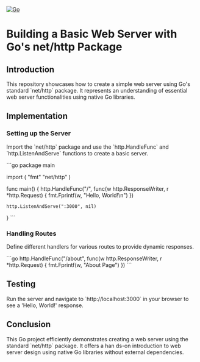 [![Go](https://github.com/koalazub/web_server/actions/workflows/go.yml/badge.svg)](https://github.com/koalazub/web_server/actions/workflows/go.yml)

# Building a Basic Web Server with Go's net/http Package
## Introduction
This repository showcases how to create a simple web server using Go's standard \`net/http\` package. It represents an 
understanding of essential web server functionalities using native Go libraries.

## Implementation

### Setting up the Server
Import the \`net/http\` package and use the \`http.HandleFunc\` and \`http.ListenAndServe\` functions to create a basic
server.

\`\`\`go
package main

import (
	"fmt"
	"net/http"
)

func main() {
	http.HandleFunc("/", func(w http.ResponseWriter, r *http.Request) {
		fmt.Fprintf(w, "Hello, World!\\n")
	})

	http.ListenAndServe(":3000", nil)
}
\`\`\`

### Handling Routes
Define different handlers for various routes to provide dynamic responses.

\`\`\`go
http.HandleFunc("/about", func(w http.ResponseWriter, r *http.Request) {
	fmt.Fprintf(w, "About Page")
})
\`\`\`

## Testing
Run the server and navigate to \`http://localhost:3000\` in your browser to see a 'Hello, World!' response.

## Conclusion
This Go project efficiently demonstrates creating a web server using the standard \`net/http\` package. It offers a han
ds-on introduction to web server design using native Go libraries without external dependencies.
